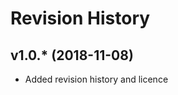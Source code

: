 Revision History
==================

v1.0.* (2018-11-08)
--------------------

* Added revision history and licence
